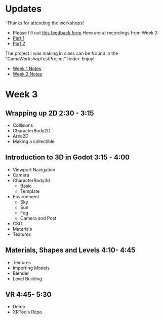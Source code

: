 # Updates
-Thanks for attending the workshops!
- Please fill out [this feedback form](https://forms.gle/BHhAeNimMp26kYNb9)
Here are at recordings from Week 2:
- [Part 1](https://www.youtube.com/embed/xMl1awcnwGQ?si=-m9bEmLCU3TCm5oM)
- [Part 2](https://www.youtube.com/embed/9N7-lsc_yEo?si=9wnwOjdxisB8KqGg)

The project I was making in class can be fround in the "GameWorkshopTestProject" folder. Enjoy!


- [Week 1 Notes](https://github.com/bezark/SVA-Game-Design-Workshop/blob/main/Week%201%20Notes.md)
- [Week 2 Notes](https://github.com/bezark/SVA-Game-Design-Workshop/blob/main/Week%202%20Notes.md)

# Week 3

## Wrapping up 2D 2:30 - 3:15
- Collisions
- CharacterBody2D
- Area2D
- Making a collectible

## Introduction to 3D in Godot 3:15 - 4:00
- Viewport Navigation
- Camera
- CharacterBody3d
  - Basic
  - Template
- Environment
  - Sky
  - Sun
  - Fog
  - Camera and Post
- CSG
- Materials
- Textures

## Materials, Shapes and Levels 4:10- 4:45
- Textures
- Importing Models
- Blender
- Level Building

## VR 4:45- 5:30
- Demo
- XRTools Repo